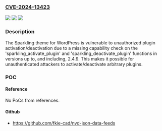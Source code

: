 ### [CVE-2024-13423](https://cve.mitre.org/cgi-bin/cvename.cgi?name=CVE-2024-13423)
![](https://img.shields.io/static/v1?label=Product&message=Sparkling&color=blue)
![](https://img.shields.io/static/v1?label=Version&message=*%3C%3D%202.4.9%20&color=brighgreen)
![](https://img.shields.io/static/v1?label=Vulnerability&message=CWE-862%20Missing%20Authorization&color=brighgreen)

### Description

The Sparkling theme for WordPress is vulnerable to unauthorized plugin activation/deactivation due to a missing capability check on the 'sparkling_activate_plugin' and 'sparkling_deactivate_plugin' functions in versions up to, and including, 2.4.9. This makes it possible for unauthenticated attackers to activate/deactivate arbitrary plugins.

### POC

#### Reference
No PoCs from references.

#### Github
- https://github.com/fkie-cad/nvd-json-data-feeds

